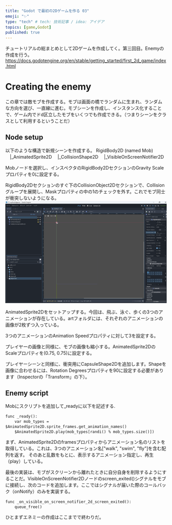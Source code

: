 ```yaml
---
title: "Godot で最初の2Dゲームを作る 03"
emoji: "✨"
type: "tech" # tech: 技術記事 / idea: アイデア
topics: [game,Godot]
published: true
---
```

チュートリアルの総まとめとして2Dゲームを作成してく。第三回目。Enemyの作成を行う。
https://docs.godotengine.org/en/stable/getting_started/first_2d_game/index.html


# Creating the enemy
この章では敵モブを作成する。モブは画面の橋でランダムに生まれ、ランダムな方向を選び、一直線に進む。モブシーンを作成し、インスタンス化することで、ゲーム内でドd区立したモブをいくつでも作成できる。（つまりシーンをクラスとして利用するということだ）


## Node setup

以下のような構造で新規シーンを作成する。
RigidBody2D (named Mob)
　|_AnimatedSprite2D
　|_CollisionShape2D
　|_VisibleOnScreenNotifier2D

Mobノードを選択し、インスペクタのRigidBody2DセクションのGravity Scaleプロパティを0に設定する。

RigidBody2Dセクションのすぐ下のCollisionObject2Dセクションで、Collisionグループを展開し、Maskプロパティの中の1のチェックを外す。これでモブ同士が衝突しないようになる。
![Alt text](/images/articles/godot-my-first-2dgame03/mob-setting.png)

AnimatedSprite2Dをセットアップする。今回は、飛ぶ、泳ぐ、歩くの3つのアニメーションが存在している。artフォルダには、それぞれのアニメーションの画像が2枚ずつ入っている。

3つのアニメーションのAnimation Speedプロパティに対して3を設定する。

プレイヤーの画像と同様に、モブの画像も縮小する。AnimatedSprite2DのScaleプロパティを(0.75, 0.75)に設定する。

プレイヤーシーンと同様に、衝突用にCapsuleShape2Dを追加します。Shapeを画像に合わせるには、Rotation Degreesプロパティを90に設定する必要があります（Inspectorの「Transform」の下）。

## Enemy script
Mobにスクリプトを追加して_readyに以下を記述する.

```
func _ready():
	var mob_types = $AnimatedSprite2D.sprite_frames.get_animation_names()
	$AnimatedSprite2D.play(mob_types[randi() % mob_types.size()])
```

まず、AnimatedSprite2Dのframesプロパティからアニメーション名のリストを取得している。これは、3つのアニメーション名["walk", "swim", "fly"]を含む配列を返す。
そのあと乱数をもとに、表示するアニメーション指定し、再生（play）している。

最後の実装は、モブがスクリーンから離れたときに自分自身を削除するようにすることだ。VisibleOnScreenNotifier2Dノードのscreen_exited()シグナルをモブに接続し、次のコードを追加します。ここではシグナルが届いた際のコールバック（onNotify）のみを実装する。

```
func _on_visible_on_screen_notifier_2d_screen_exited():
	queue_free()
```

ひとまずエネミーの作成はここまでで終わりだ。